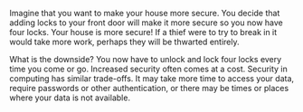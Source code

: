 Imagine that you want to make your house more secure.  You decide that adding locks to your front door will make it more secure so you now have four locks.  Your house is more secure!  If a thief were to try to break in it would take more work, perhaps they will be thwarted entirely.

What is the downside?  You now have to unlock and lock four locks every time you come or go.  Increased security often comes at a cost.  Security in computing has similar trade-offs.  It may take more time to access your data, require passwords or other authentication, or there may be times or places where your data is not available.
